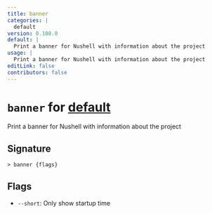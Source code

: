 ```yaml
---
title: banner
categories: |
  default
version: 0.108.0
default: |
  Print a banner for Nushell with information about the project
usage: |
  Print a banner for Nushell with information about the project
editLink: false
contributors: false
---
```

<!-- This file is automatically generated. Please edit the command in https://github.com/nushell/nushell instead. -->

# `banner` for [default](/commands/categories/default.md)

<div class='command-title'>Print a banner for Nushell with information about the project</div>

## Signature

```> banner {flags} ```

## Flags

 -  `--short`: Only show startup time
